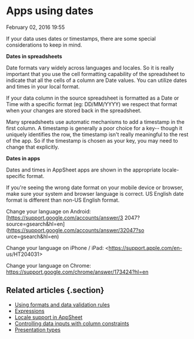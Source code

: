 #  Apps using dates


February 02, 2016 19:55

If your data uses dates or timestamps, there are some special considerations
to keep in mind.



**Dates in spreadsheets**

Date formats vary widely across languages and locales. So it is really
important that you use the cell formatting capability of the spreadsheet to
indicate that all the cells of a column are Date values. You can utilize dates
and times in your local format.

If your data column in the source spreadsheet is formatted as a Date or Time
with a specific format (eg: DD/MM/YYYY) we respect that format when your
changes are stored back in the spreadsheet.

Many spreadsheets use automatic mechanisms to add a timestamp in the first
column. A timestamp is generally a poor choice for a key-- though it uniquely
identifies the row, the timestamp isn't really meaningful to the rest of the
app. So if the timestamp is chosen as your key, you may need to change that
explicitly.



**Dates in apps**

Dates and times in AppSheet apps are shown in the appropriate locale-specific
format.

If you're seeing the wrong date format on your mobile device or browser, make
sure your system and browser language is correct. US English date format is
different than non-US English format.

Change your language on Android: [https://support.google.com/accounts/answer/3
2047?source=gsearch&hl=en](https://support.google.com/accounts/answer/32047?so
urce=gsearch&hl=en)

Change your language on iPhone / iPad: <https://support.apple.com/en-
us/HT204031>

Change your language on Chrome:
<https://support.google.com/chrome/answer/173424?hl=en>


## Related articles {.section}

  * [Using formats and data validation rules](Using-formats-and-data-validation-rules)
  * [Expressions](Expressions)
  * [Locale support in AppSheet](Locale-support-in-AppSheet)
  * [Controlling data inputs with column constraints](Controlling-data-inputs-with-column-constraints)
  * [Presentation types](Presentation-types)

